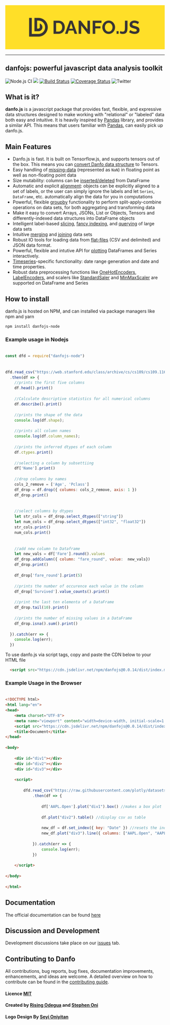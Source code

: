 
<div align="center">
  <img src="assets/logo.png"><br>
</div>

-----------------

## danfojs: powerful javascript data analysis toolkit 
![Node.js CI](https://github.com/opensource9ja/danfojs/workflows/Node.js%20CI/badge.svg?branch=master)
[![](https://data.jsdelivr.com/v1/package/npm/danfojs/badge?style=rounded)](https://www.jsdelivr.com/package/npm/danfojs)
[![Build Status](https://travis-ci.org/opensource9ja/danfojs.svg?branch=master)](https://travis-ci.org/opensource9ja/danfojs)
[![Coverage Status](https://coveralls.io/repos/github/opensource9ja/danfojs/badge.svg)](https://coveralls.io/github/opensource9ja/danfojs)
![Twitter](https://img.shields.io/twitter/url?style=social&url=https%3A%2F%2Ftwitter.com%2FDanfoJs) 


## What is it?

**danfo.js** is a javascript package that provides fast, flexible, and expressive data
structures designed to make working with "relational" or "labeled" data both
easy and intuitive. It is heavily inspired by [Pandas](https://pandas.pydata.org/pandas-docs/stable/) library, and provides a similar API. This means that users familiar with [Pandas](https://pandas.pydata.org/pandas-docs/stable/), can easily pick up danfo.js. 

## Main Features

  - Danfo.js is fast. It is built on Tensorflow.js, and supports tensors out of the box. This means you can [convert Danfo data structure](https://jsdata.gitbook.io/danfojs/api-reference/dataframe/dataframe.tensor) to Tensors.
  - Easy handling of [missing-data](https://jsdata.gitbook.io/danfojs/api-reference/dataframe#missing-data-handling) (represented as
    `NaN`) in floating point as well as non-floating point data
  - Size mutability: columns can be [inserted/deleted](https://jsdata.gitbook.io/danfojs/api-reference/dataframe#indexing-iteration) from DataFrame
  - Automatic and explicit [alignment](https://jsdata.gitbook.io/danfojs/api-reference/dataframe#reindexing-selection-label-manipulation): objects can
    be explicitly aligned to a set of labels, or the user can simply
    ignore the labels and let `Series`, `DataFrame`, etc. automatically
    align the data for you in computations
  - Powerful, flexible [groupby](https://jsdata.gitbook.io/danfojs/api-reference/dataframe/danfo.dataframe.groupby) functionality to perform
    split-apply-combine operations on data sets, for both aggregating
    and transforming data
  - Make it easy to convert Arrays, JSONs, List or Objects, Tensors and 
    differently-indexed data structures
    into DataFrame objects
  - Intelligent label-based [slicing](https://jsdata.gitbook.io/danfojs/api-reference/dataframe/danfo.dataframe.loc), [fancy indexing](https://jsdata.gitbook.io/danfojs/api-reference/dataframe/danfo.dataframe.iloc), and [querying](https://jsdata.gitbook.io/danfojs/api-reference/dataframe/danfo.dataframe.query) of
    large data sets
  - Intuitive [merging](https://jsdata.gitbook.io/danfojs/api-reference/merge-and-joins/danfo.merge) and [joining](https://jsdata.gitbook.io/danfojs/api-reference/merge-and-joins/danfo.concat) data
    sets
  - Robust IO tools for loading data from [flat-files](https://jsdata.gitbook.io/danfojs/api-reference/input-output)
    (CSV and delimited) and JSON data format.
  - Powerful, flexible and intutive API for [plotting](https://app.gitbook.com/@jsdata/s/danfojs/~/drafts/-MESZnq3_VBU0EW71MxS/api-reference/plotting) DataFrames and Series interactively.
  - [Timeseries](https://jsdata.gitbook.io/danfojs/api-reference/series#accessors)-specific functionality: date range
    generation and date and time properties. 
  - Robust data preprocessing functions like [OneHotEncoders](https://jsdata.gitbook.io/danfojs/api-reference/general-functions/danfo.onehotencoder), [LabelEncoders](https://jsdata.gitbook.io/danfojs/api-reference/general-functions/danfo.labelencoder), and scalers like [StandardSaler](https://jsdata.gitbook.io/danfojs/api-reference/general-functions/danfo.standardscaler) and [MinMaxScaler](https://jsdata.gitbook.io/danfojs/api-reference/general-functions/danfo.minmaxscaler) are supported on DataFrame and Series


## How to install
danfo.js is hosted on NPM, and can installed via package managers like npm and yarn

```sh
npm install danfojs-node
```

### Example usage in Nodejs

```javascript

const dfd = require("danfojs-node")


dfd.read_csv("https://web.stanford.edu/class/archive/cs/cs109/cs109.1166/stuff/titanic.csv")
  .then(df => {
    //prints the first five columns
    df.head().print()

    //Calculate descriptive statistics for all numerical columns
    df.describe().print()

    //prints the shape of the data
    console.log(df.shape);

    //prints all column names
    console.log(df.column_names);

    //prints the inferred dtypes of each column
    df.ctypes.print()

    //selecting a column by subsettiing
    df['Name'].print()

    //drop columns by names
    cols_2_remove = ['Age', 'Pclass']
    df_drop = df.drop({ columns: cols_2_remove, axis: 1 })
    df_drop.print()


    //select columns by dtypes
    let str_cols = df_drop.select_dtypes(["string"])
    let num_cols = df_drop.select_dtypes(["int32", "float32"])
    str_cols.print()
    num_cols.print()


    //add new column to Dataframe
    let new_vals = df['Fare'].round().values
    df_drop.addColumn({ column: "fare_round", value:  new_vals})
    df_drop.print()

    df_drop['fare_round'].print(5)

    //prints the number of occurence each value in the column
    df_drop['Survived'].value_counts().print()

    //print the last ten elementa of a DataFrame
    df_drop.tail(10).print()

    //prints the number of missing values in a DataFrame
    df_drop.isna().sum().print()

  }).catch(err => {
    console.log(err);
  })

```

To use danfo.js via script tags, copy and paste the CDN below to your HTML file

```html
  <script src="https://cdn.jsdelivr.net/npm/danfojs@0.0.14/dist/index.min.js"></script>
```

### Example Usage in the Browser

```html

<!DOCTYPE html>
<html lang="en">
<head>
    <meta charset="UTF-8">
    <meta name="viewport" content="width=device-width, initial-scale=1.0">
    <script src="https://cdn.jsdelivr.net/npm/danfojs@0.0.14/dist/index.min.js"></script>
    <title>Document</title>
</head>

<body>

    <div id="div1"></div>
    <div id="div2"></div>
    <div id="div3"></div>

    <script>

        dfd.read_csv("https://raw.githubusercontent.com/plotly/datasets/master/finance-charts-apple.csv")
            .then(df => {

                df['AAPL.Open'].plot("div1").box() //makes a box plot

                df.plot("div2").table() //display csv as table

                new_df = df.set_index({ key: "Date" }) //resets the index to Date column
                new_df.plot("div3").line({ columns: ["AAPL.Open", "AAPL.High"] })  //makes a timeseries plot

            }).catch(err => {
                console.log(err);
            })

    </script>
    
</body>

</html>
```


## Documentation
The official documentation can be found [here](https://jsdata.gitbook.io/danfojs/)

## Discussion and Development
Development discussions take place on our [issues](https://github.com/opensource9ja/danfojs/issues) tab. 

## Contributing to Danfo
All contributions, bug reports, bug fixes, documentation improvements, enhancements, and ideas are welcome. A detailed overview on how to contribute can be found in the [contributing guide](https://jsdata.gitbook.io/danfojs/contributing-guide).

#### Licence [MIT](https://github.com/opensource9ja/danfojs/blob/master/LICENCE)

#### Created by [Rising Odegua](https://github.com/risenW) and [Stephen Oni](https://github.com/steveoni)

#### Logo Design By [Seyi Oniyitan](https://twitter.com/seyioniyitan)
